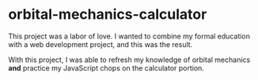 # orbital-mechanics-calculator

This project was a labor of love. I wanted to combine my formal education with a web development project, and this was the result.

With this project, I was able to refresh my knowledge of orbital mechanics **and** practice my JavaScript chops on the calculator portion.